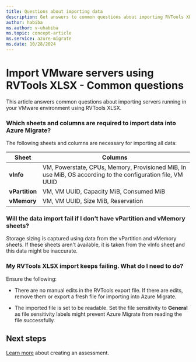 ```yaml
---
title: Questions about importing data
description: Get answers to common questions about importing RVTools XLSX into Azure migrate
author: habiba
ms.author: v-uhabiba
ms.topic: concept-article
ms.service: azure-migrate
ms.date: 10/28/2024
---
```


# Import VMware servers using RVTools XLSX - Common questions

This article answers common questions about importing servers running in your VMware environment using RVTools XLSX.

### Which sheets and columns are required to import data into Azure Migrate? 

The following sheets and columns are necessary for importing all data: 

**Sheet** | **Columns**
--- | ---
**vInfo** | VM, Powerstate, CPUs, Memory, Provisioned MiB, In use MiB, OS according to the configuration file, VM UUID
**vPartition** | VM, VM UUID, Capacity MiB, Consumed MiB
**vMemory** | VM, VM UUID, Size MiB, Reservation
 
### Will the data import fail if I don’t have vPartition and vMemory sheets? 

Storage sizing is captured using data from the vPartition and vMemory sheets. If these sheets aren't available, it is taken from the vInfo sheet and this data might be inaccurate.  


### My RVTools XLSX import keeps failing. What do I need to do? 

Ensure the following:

- There are no manual edits in the RVTools export file. If there are edits, remove them or export a fresh file for importing into Azure Migrate.

- The imported file is set to be readable. Set the file sensitivity to **General** as file sensitivity labels might prevent Azure Migrate from reading the file successfully.


## Next steps

[Learn more](how-to-create-assessment.md) about creating an assessment.

 